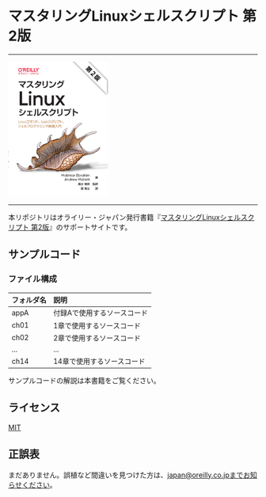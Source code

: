 # マスタリングLinuxシェルスクリプト 第2版

---

<img src="mastering-linux-shell-scripting-2e-ja.png" width="40%" alt="表紙">

---

本リポジトリはオライリー・ジャパン発行書籍『[マスタリングLinuxシェルスクリプト 第2版](https://www.oreilly.co.jp/books/9784814400119)』のサポートサイトです。

## サンプルコード

### ファイル構成

|フォルダ名 |説明                         |
|:--        |:--                          |
|appA       |付録Aで使用するソースコード  |
|ch01       |1章で使用するソースコード    |
|ch02       |2章で使用するソースコード    |
|...        |...                          |
|ch14       |14章で使用するソースコード   |

サンプルコードの解説は本書籍をご覧ください。

## ライセンス

[MIT](./LICENSE)

## 正誤表

まだありません。誤植など間違いを見つけた方は、japan@oreilly.co.jpまでお知らせください。
